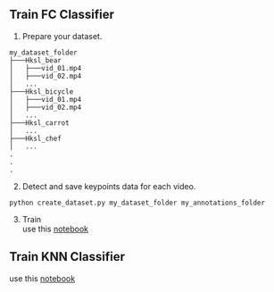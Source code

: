
## Train FC Classifier
1. Prepare your dataset.

```
my_dataset_folder
├───Hksl_bear
│   ├───vid_01.mp4
│   ├───vid_02.mp4
│   ...
├───Hksl_bicycle
│   ├───vid_01.mp4
│   ├───vid_02.mp4
│   ...
├───Hksl_carrot
│   ...
├───Hksl_chef
│   ...
.
.
.
```
2. Detect and save keypoints data for each video.

```
python create_dataset.py my_dataset_folder my_annotations_folder
```
3. Train  
use this [notebook](classifier/train_fc_classifier.ipynb)


## Train KNN Classifier 
use this [notebook](classifier/train_knn_classifier.ipynb)